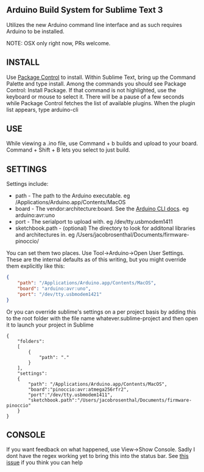 Arduino Build System for Sublime Text 3
---------------------------------------

Utilizes the new Arduino command line interface and as such requires Arduino to be installed. 

NOTE: OSX only right now, PRs welcome.

INSTALL
-------
Use [Package Control](https://packagecontrol.io/installation) to install. Within Sublime Text, bring up the Command Palette and type install. Among the commands you should see Package Control: Install Package. If that command is not highlighted, use the keyboard or mouse to select it. There will be a pause of a few seconds while Package Control fetches the list of available plugins. When the plugin list appears, type arduino-cli

USE
---
While viewing a .ino file, use Command + b builds and upload to your board. Command + Shift + B lets you select to just build.

SETTINGS
--------
Settings include:
 * path - The path to the Arduino executable. eg /Applications/Arduino.app/Contents/MacOS
 * board - The vendor:architecture:board. See the [Arduino CLI docs](https://github.com/arduino/Arduino/blob/ide-1.5.x/build/shared/manpage.adoc). eg arduino:avr:uno
 * port - The serialport to upload with. eg /dev/tty.usbmodem1411
 * sketchbook.path - (optional) The directory to look for additonal libraries and architectures in. eg /Users/jacobrosenthal/Documents/firmware-pinoccio/


You can set them two places. Use Tool->Arduino->Open User Settings. These are the internal defaults as of this writing, but you might override them explicitly like this:
```json
{
	"path": "/Applications/Arduino.app/Contents/MacOS",
	"board": "arduino:avr:uno",
	"port": "/dev/tty.usbmodem1421"
} 
```

Or you can override sublime's settings on a per project basis by adding this to the root folder with the file name whatever.sublime-project and then open it to launch your project in Sublime
```
{
	"folders":
	[
		{
			"path": "."
		}
	],
	"settings":
	{
		"path": "/Applications/Arduino.app/Contents/MacOS",
		"board":"pinoccio:avr:atmega256rfr2",
		"port":"/dev/tty.usbmodem1411",
		"sketchbook.path":"/Users/jacobrosenthal/Documents/firmware-pinoccio"
	}
}
```

CONSOLE
--------
If you want feedback on what happened, use View->Show Console. Sadly I dont have the regex working yet to bring this into the status bar. See [this issue](https://github.com/jacobrosenthal/arduino-cli/issues/1) if you think you can help